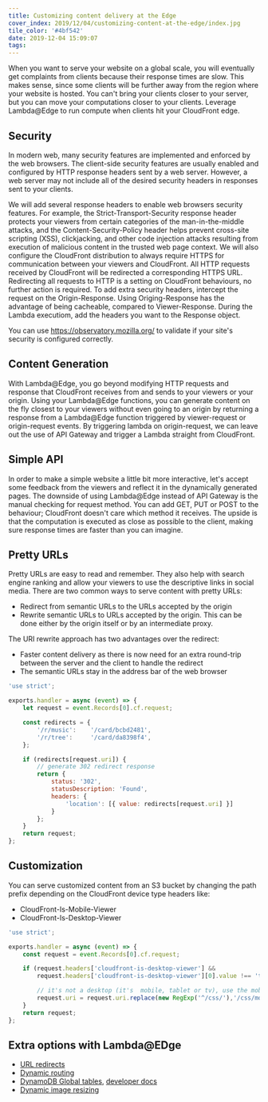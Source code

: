 ```yaml
---
title: Customizing content delivery at the Edge
cover_index: 2019/12/04/customizing-content-at-the-edge/index.jpg
tile_color: '#4bf542'
date: 2019-12-04 15:09:07
tags:
---
```

<!-- Intercept request on viewer request and response and origin request and response.
Can be used to add headers, A/B testing and URL rewriting for example. Originless flows like redirecting. -->
When you want to serve your website on a global scale, you will eventually get complaints from clients because their response times are slow. This makes sense, since some clients will be further away from the region where your website is hosted. You can't bring your clients closer to your server, but you can move your computations closer to your clients. Leverage Lambda@Edge to run compute when clients hit your CloudFront edge.


## Security
In modern web, many security features are implemented and enforced by the web browsers. The client-side security features are usually enabled and configured by HTTP response headers sent by a web server. However, a web server may not include all of the desired security headers in responses sent to your clients.

We will add several response headers to enable web browsers security features. For example, the Strict-Transport-Security response header protects your viewers from certain categories of the man-in-the-middle attacks, and the Content-Security-Policy header helps prevent cross-site scripting (XSS), clickjacking, and other code injection attacks resulting from execution of malicious content in the trusted web page context. We will also configure the CloudFront distribution to always require HTTPS for communication between your viewers and CloudFront. All HTTP requests received by CloudFront will be redirected a corresponding HTTPS URL. Redirecting all requests to HTTP is a setting on CloudFront behaviours, no further action is required. To add extra security headers, intercept the request on the Origin-Response. Using Origing-Response has the advantage of being cacheable, compared to Viewer-Response. During the Lambda executiom, add the headers you want to the Response object.

You can use https://observatory.mozilla.org/ to validate if your site's security is configured correctly.
<!-- Lambda has a *Deploy to Lambda at edge* action, which is pretty handy. Lambda@Edge has support for Nodejs up until 10.x -->

## Content Generation
With Lambda@Edge, you go beyond modifying HTTP requests and response that CloudFront receives from and sends to your viewers or your origin. Using your Lambda@Edge functions, you can generate content on the fly closest to your viewers without even going to an origin by returning a response from a Lambda@Edge function triggered by viewer-request or origin-request events. By triggering lambda on origin-request, we can leave out the use of API Gateway and trigger a Lambda straight from CloudFront.

## Simple API
In order to make a simple website a little bit more interactive, let's accept some feedback from the viewers and reflect it in the dynamically generated pages. The downside of using Lambda@Edge instead of API Gateway is the manual checking for request method. You can add GET, PUT or POST to the behaviour; CloudFront doesn't care which method it receives. The upside is that the computation is executed as close as possible to the client, making sure response times are faster than you can imagine.

## Pretty URLs
Pretty URLs are easy to read and remember. They also help with search engine ranking and allow your viewers to use the descriptive links in social media.
There are two common ways to serve content with pretty URLs:
- Redirect from semantic URLs to the URLs accepted by the origin
- Rewrite semantic URLs to URLs accepted by the origin. This can be done either by the origin itself or by an intermediate proxy.

The URI rewrite approach has two advantages over the redirect:
- Faster content delivery as there is now need for an extra round-trip between the server and the client to handle the redirect
- The semantic URLs stay in the address bar of the web browser

```javascript
'use strict';

exports.handler = async (event) => {
    let request = event.Records[0].cf.request;

    const redirects = {
        '/r/music':    '/card/bcbd2481',
        '/r/tree':     '/card/da8398f4',
    };

    if (redirects[request.uri]) {
        // generate 302 redirect response
        return {
            status: '302',
            statusDescription: 'Found',
            headers: {
                'location': [{ value: redirects[request.uri] }]
            }
        };
    }
    return request;
};
```

## Customization
You can serve customized content from an S3 bucket by changing the path prefix depending on the CloudFront device type headers like:
- CloudFront-Is-Mobile-Viewer
- CloudFront-Is-Desktop-Viewer

```javascript
'use strict';

exports.handler = async (event) => {
    const request = event.Records[0].cf.request;

    if (request.headers['cloudfront-is-desktop-viewer'] &&
        request.headers['cloudfront-is-desktop-viewer'][0].value !== 'true') {

        // it's not a desktop (it's  mobile, tablet or tv), use the mobile css
        request.uri = request.uri.replace(new RegExp('^/css/'),'/css/mobile/');
    }
    return request;
};
```

<!-- ## Extra Challenges
Here is a few extra challanges for you if you feel up to it.

Why aliens that landed in, say, Japan are learning English? It would make sense for them to learn Japanese instead, perhaps using some authentic pictures and characters. With Lambda@Edge you can inspect CloudFront-Viewer-Country header and select a different S3 bucket (for example, in the ap-northeast-1 region) for CloudFront to fetch the images from using Content-Based Origin Selection feature. For more information, please refer to some public documentation:

https://docs.aws.amazon.com/AmazonCloudFront/latest/DeveloperGuide/lambda-examples.html#lambda-examples-redirecting-examples
https://aws.amazon.com/blogs/networking-and-content-delivery/dynamically-route-viewer-requests-to-any-origin-using-lambdaedge/

Consider using Amazon DynamoDB Global tables. In the previous labs, we implemented Lambda@Edge functions in a way that they access a DynamoDB table in a single region, thus, introducing extra latency. This can be improved if DynamoDB table is replicated to multiple regions closer to where your viewers are. For more information, please refer to some public documentation:

https://aws.amazon.com/dynamodb/global-tables/
https://docs.aws.amazon.com/amazondynamodb/latest/developerguide/GlobalTables.html

Sometimes, you may want to introduce a new change in your website to only a fraction of your viewers. You can do it with Lambda@Edge, for example, by rolling a dice and setting a cookie on the client side so that clients get consistent behavior, i.e. either variant A, or variant B, but not a mix of them.

https://docs.aws.amazon.com/AmazonCloudFront/latest/DeveloperGuide/lambda-examples.html#lambda-examples-general-examples

Interested in exploring more use cases that Lambda@Edge supports? Check this out.

https://aws.amazon.com/blogs/networking-and-content-delivery/resizing-images-with-amazon-cloudfront-lambdaedge-aws-cdn-blog/
https://aws.amazon.com/blogs/networking-and-content-delivery/authorizationedge-how-to-use-lambdaedge-and-json-web-tokens-to-enhance-web-application-security/
https://aws.amazon.com/blogs/networking-and-content-delivery/category/networking-content-delivery/lambdaedge/ -->

## Extra options with Lambda@EDge
- [URL redirects](https://docs.aws.amazon.com/AmazonCloudFront/latest/DeveloperGuide/lambda-examples.html#lambda-examples-redirecting-examples)
- [Dynamic routing](https://docs.aws.amazon.com/AmazonCloudFront/latest/DeveloperGuide/lambda-examples.html#lambda-examples-redirecting-examples)
- [DynamoDB Global tables](https://aws.amazon.com/dynamodb/global-tables/), [developer docs](https://docs.aws.amazon.com/amazondynamodb/latest/developerguide/GlobalTables.html)
- [Dynamic image resizing](https://aws.amazon.com/blogs/networking-and-content-delivery/resizing-images-with-amazon-cloudfront-lambdaedge-aws-cdn-blog/)

